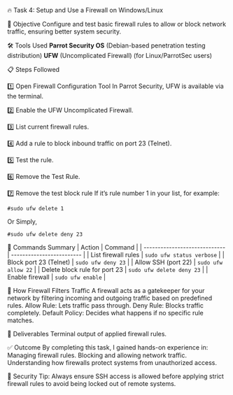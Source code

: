 🔥 Task 4: Setup and Use a Firewall on Windows/Linux

📌 Objective
Configure and test basic firewall rules to allow or block network traffic, ensuring better system security.

🛠 Tools Used
**Parrot Security OS** (Debian-based penetration testing distribution)
**UFW** (Uncomplicated Firewall) (for Linux/ParrotSec users)

📋 Steps Followed

1️⃣ Open Firewall Configuration Tool
In Parrot Security, UFW is available via the terminal.  

2️⃣ Enable the UFW Uncomplicated Firewall.

3️⃣ List current firewall rules.

4️⃣ Add a rule to block inbound traffic on port 23 (Telnet).

5️⃣ Test the rule.

6️⃣ Remove the Test Rule.

7️⃣ Remove the test block rule
If it’s rule number 1 in your list, for example:

    #sudo ufw delete 1
Or Simply,

    #sudo ufw delete deny 23

📜 Commands Summary
| Action                        | Command                   |
| ----------------------------- | ------------------------- |
| List firewall rules           | `sudo ufw status verbose` |
| Block port 23 (Telnet)        | `sudo ufw deny 23`        |
| Allow SSH (port 22)           | `sudo ufw allow 22`       |
| Delete block rule for port 23 | `sudo ufw delete deny 23` |
| Enable firewall               | `sudo ufw enable`         |


🧠 How Firewall Filters Traffic
A firewall acts as a gatekeeper for your network by filtering incoming and outgoing traffic based on predefined rules.
Allow Rule: Lets traffic pass through.
Deny Rule: Blocks traffic completely.
Default Policy: Decides what happens if no specific rule matches.

📸 Deliverables
Terminal output of applied firewall rules.


✅ Outcome
By completing this task, I gained hands-on experience in:
Managing firewall rules.
Blocking and allowing network traffic.
Understanding how firewalls protect systems from unauthorized access.

🔐 Security Tip: Always ensure SSH access is allowed before applying strict firewall rules to avoid being locked out of remote systems.







